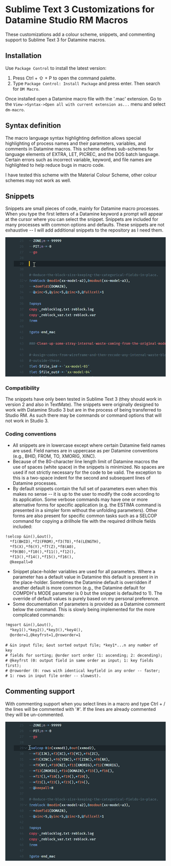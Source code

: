 # Sublime Text 3 Customizations for Datamine Studio RM Macros

These customizations add a colour scheme, snippets, and commenting support to Sublime Text 3 for Datamine macros.

## Installation

Use `Package Control` to install the latest version:

1. Press Ctrl + ⇧ + P to open the command palette.
2. Type `Package Control: Install Package` and press enter. Then search for `DM Macro`.

Once installed open a Datamine macro file with the '.mac' extension. Go to the `View->Syntax->Open all with current extension as...` menu and select `dm-macro`.

## Syntax definition

The macro language syntax highlighting definition allows special highlighting of process names and their parameters, variables, and comments in Datamine macros. This scheme defines sub-schemes for language elements of EXTRA, LET, PICREC, and the DOS batch language. Certain errors such as incorrect variable, keyword, and file names are highlighted to help reduce bugs in macro code.

I have tested this scheme with the Material Colour Scheme, other colour schemes may not work as well.

## Snippets

Snippets are small pieces of code, mainly for Datamine macro processes. When you type the first letters of a Datamine keyword a prompt will appear at the cursor where you can select the snippet. Snippets are included for many processes with common options and defaults. These snippets are not exhaustive -- I will add additional snippets to the repository as I need them.

![Inserting a snippet](fig/insert-snippet.gif)

### Compatibility

The snippets have only been tested in Sublime Text 3 (they should work in version 2 and also in TextMate). The snippets were originally designed to work with Datamine Studio 3 but are in the process of being transferred to Studio RM. As such there may be commands or command options that will not work in Studio 3.

### Coding conventions

* All snippets are in lowercase except where certain Datamine field names are used. Field names are in uppercase as per Datamine conventions (e.g., BHID, FROM, TO, XMORIG, XINC).
* Because of the 80-character line length limit of Datamine macros the use of spaces (white space) in the snippets is minimized. No spaces are used if not strictly necessary for the code to be valid. The exception to this is a two-space indent for the second and subsequent lines of Datamine processes.
* By default snippets contain the full set of parameters even when this makes no sense -- it is up to the user to modify the code according to its application. Some verbose commands may have one or more alternative forms for specific application (e.g. the ESTIMA command is presented in a simpler form without the unfolding parameters). Other forms are also present for specific common tasks such as a SELCOP command for copying a drillhole file with the required drillhole fields included:

```
!selcop &in(),&out(),
  *f1(BHID),*f2(FROM),*f3(TO),*f4(LENGTH),
  *f5(X),*f6(Y),*f7(Z),*f8(A0),
  *f9(B0),*f10(),*f11(),*f12(),
  *f13(),*f14(),*f15(),*f16(),
  @keepall=0
```

* Snippet place-holder variables are used for all parameters. Where a parameter has a default value in Datamine this default is present in in the place-holder. Sometimes the Datamine default is overridden if another default is more common (e.g., the Datamine default for COMPDH's MODE parameter is 0 but the snippet is defaulted to 1). The override of default values is purely based on my personal preference.
* Some documentation of parameters is provided as a Datamine comment below the command. This is slowly being implemented for the more complicated commands:

```
!mgsort &in(),&out(),
  *key1(),*key2(),*key3(),*key4(),
  @order=1,@keyfrst=1,@roworder=1

# &in input file; &out sorted output file; *key1*...n any number of key
# fields for sorting; @order sort order (1: ascending; 2: decending);
# @keyfrst (0: output field in same order as input; 1: key fields first);
# @roworder (0: rows with identical keyfield in any order -- faster;
# 1: rows in input file order -- slowest).
```

## Commenting support

With commenting support when you select lines in a macro and type Ctrl + / the lines will be commented with '#'. If the lines are already commented they will be un-commented.

![Comment lines](fig/comment-lines.gif)